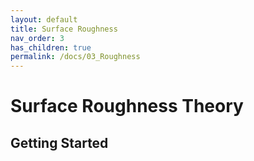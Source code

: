 ```yaml
---
layout: default
title: Surface Roughness
nav_order: 3
has_children: true
permalink: /docs/03_Roughness
---
```


# Surface Roughness Theory

## Getting Started
